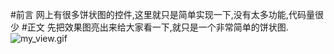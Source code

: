 #前言
  网上有很多饼状图的控件,这里就只是简单实现一下,没有太多功能,代码量很少
#正文
  先把效果图亮出来给大家看一下,就只是一个非常简单的饼状图.
![my_view.gif](https://upload-images.jianshu.io/upload_images/3516640-b92d4b89f1c45974.gif?imageMogr2/auto-orient/strip)
